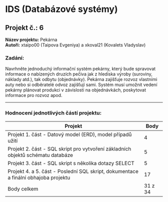 # IDS (Databázové systémy)
## Projekt č.: 6 
**Název projektu:** Pekárna  
**Autoři:** xtaipo00 (Taipova Evgeniya) a xkoval21 (Kovalets Vladyslav)

### Zadání: 
Navrhněte jednoduchý informační systém pekárny, který bude spravovat informace o nabízených druzích pečiva jak z hlediska výroby (suroviny, náklady atd.), tak odbytu (objednávky). Pekárna zajišťuje rozvoz vlastními auty nebo si odběratelé odvoz zajišťují sami. Systém musí umožnit vedení pekárny plánovat produkci v závislosti na objednávkách, poskytovat informace pro rozvoz apod.

---

### Hodnocení jednotlivých částí projektu:

| Projekt                                                                      | Body |
|------------------------------------------------------------------------------|------|
| Projekt 1. část - Datový model (ERD), model případů užití                    | 4    |
| Projekt 2. část - SQL skript pro vytvoření základních objektů schématu databáze | 5    |
| Projekt 3. část - SQL skript s několika dotazy SELECT                        | 5    |
| Projekt 4. a 5. část - Poslední SQL skript, dokumentace a finální obhajoba projektu | 17   |
| Body celkem | 31 z 34 |

